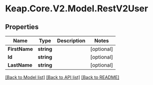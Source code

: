 # Keap.Core.V2.Model.RestV2User

## Properties

Name | Type | Description | Notes
------------ | ------------- | ------------- | -------------
**FirstName** | **string** |  | [optional] 
**Id** | **string** |  | [optional] 
**LastName** | **string** |  | [optional] 

[[Back to Model list]](../README.md#documentation-for-models) [[Back to API list]](../README.md#documentation-for-api-endpoints) [[Back to README]](../README.md)

